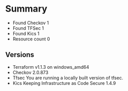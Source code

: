 # Summary

- Found Checkov 1
- Found TFSec 1
- Found Kics 1
- Resource count 0

## Versions

- Terraform v1.1.3 on windows_amd64
- Checkov 2.0.873
- Tfsec You are running a locally built version of tfsec.
- Kics Keeping Infrastructure as Code Secure 1.4.9
